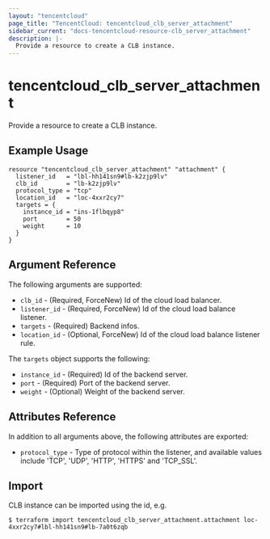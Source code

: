 ```yaml
---
layout: "tencentcloud"
page_title: "TencentCloud: tencentcloud_clb_server_attachment"
sidebar_current: "docs-tencentcloud-resource-clb_server_attachment"
description: |-
  Provide a resource to create a CLB instance.
---
```


# tencentcloud_clb_server_attachment

Provide a resource to create a CLB instance.

## Example Usage

```hcl
resource "tencentcloud_clb_server_attachment" "attachment" {
  listener_id   = "lbl-hh141sn9#lb-k2zjp9lv"
  clb_id        = "lb-k2zjp9lv"
  protocol_type = "tcp"
  location_id   = "loc-4xxr2cy7"
  targets = {
    instance_id = "ins-1flbqyp8"
    port        = 50
    weight      = 10
  }
}
```

## Argument Reference

The following arguments are supported:

* `clb_id` - (Required, ForceNew) Id of the cloud load balancer. 
* `listener_id` - (Required, ForceNew) Id of the cloud load balance listener. 
* `targets` - (Required) Backend infos.
* `location_id` - (Optional, ForceNew) Id of the cloud load balance listener rule. 

The `targets` object supports the following:

* `instance_id` - (Required) Id of the backend server.
* `port` - (Required) Port of the backend server.
* `weight` - (Optional) Weight of the backend server.

## Attributes Reference

In addition to all arguments above, the following attributes are exported:

* `protocol_type` - Type of protocol within the listener, and available values include 'TCP', 'UDP', 'HTTP', 'HTTPS' and 'TCP_SSL'. 


## Import

CLB instance can be imported using the id, e.g.

```
$ terraform import tencentcloud_clb_server_attachment.attachment loc-4xxr2cy7#lbl-hh141sn9#lb-7a0t6zqb
```

